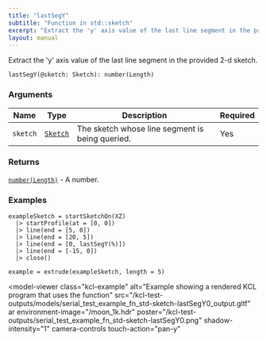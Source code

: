 ```yaml
---
title: "lastSegY"
subtitle: "Function in std::sketch"
excerpt: "Extract the 'y' axis value of the last line segment in the provided 2-d sketch."
layout: manual
---
```


Extract the 'y' axis value of the last line segment in the provided 2-d sketch.

```kcl
lastSegY(@sketch: Sketch): number(Length)
```



### Arguments

| Name | Type | Description | Required |
|----------|------|-------------|----------|
| `sketch` | [`Sketch`](/docs/kcl-std/types/std-types-Sketch) | The sketch whose line segment is being queried. | Yes |

### Returns

[`number(Length)`](/docs/kcl-std/types/std-types-number) - A number.


### Examples

```kcl
exampleSketch = startSketchOn(XZ)
  |> startProfile(at = [0, 0])
  |> line(end = [5, 0])
  |> line(end = [20, 5])
  |> line(end = [0, lastSegY(%)])
  |> line(end = [-15, 0])
  |> close()

example = extrude(exampleSketch, length = 5)

```


<model-viewer
  class="kcl-example"
  alt="Example showing a rendered KCL program that uses the  function"
  src="/kcl-test-outputs/models/serial_test_example_fn_std-sketch-lastSegY0_output.gltf"
  ar
  environment-image="/moon_1k.hdr"
  poster="/kcl-test-outputs/serial_test_example_fn_std-sketch-lastSegY0.png"
  shadow-intensity="1"
  camera-controls
  touch-action="pan-y"
>
</model-viewer>


